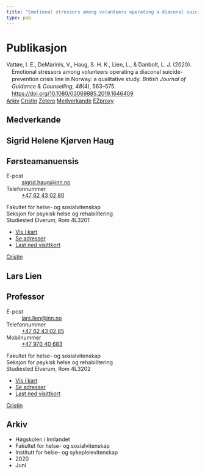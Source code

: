```yaml
---
title: "Emotional stressors among volunteers operating a diaconal suicide-prevention crisis line in Norway: a qualitative study"
type: pub
---
```

<h1>Publikasjon</h1>
<article id="csl-bib-container-QGVJ8D5L" class="csl-bib-container">
  <div class="csl-bib-body" style="line-height: 1.35; padding-left: 1em; text-indent:-1em;">
  <div class="csl-entry">Vatt&#xF8;e, I. E., DeMarinis, V., Haug, S. H. K., Lien, L., &amp; Danbolt, L. J. (2020). Emotional stressors among volunteers operating a diaconal suicide-prevention crisis line in Norway: a qualitative study. <i>British Journal of Guidance &amp; Counselling</i>, <i>48</i>(4), 563&#x2013;575. <a href="https://doi.org/10.1080/03069885.2019.1646409">https://doi.org/10.1080/03069885.2019.1646409</a></div>
</div>
  <div class="csl-bib-buttons">
    <a href="#taxonomy-article-QGVJ8D5L" class="csl-bib-button">Arkiv</a>
    <a href="https://app.cristin.no/results/show.jsf?id=1815998" alt="Cristin URL" class="csl-bib-button">Cristin</a>
    <a href="http://zotero.org/groups/5022929/items/QGVJ8D5L" alt="Zotero URL" class="csl-bib-button">Zotero</a>
    <a href="#contributors-article-QGVJ8D5L" class="csl-bib-button">Medverkande</a>
    <a href="http://ezproxy.inn.no/login?url=https://doi.org/10.1080/03069885.2019.1646409" class="csl-bib-button">EZproxy</a>
  </div>
  <div id="csl-bib-meta-container-QGVJ8D5L"></div>
</article>
<div id="csl-bib-meta-QGVJ8D5L" class="csl-bib-meta">
  <article id="contributors-article-QGVJ8D5L" class="contributors-article">
    <h1>Medverkande</h1>
    <div class="personas">
<div class="vrtx-hinn-person-card">
<div class="photo">
<i class="lar la-user-circle missing-person"></i>
</div>
<div class="info">
<hgroup><h1>Sigrid Helene Kjørven Haug</h1>
<h2>Førsteamanuensis</h2>
</hgroup><dl>
<dt>E-post</dt>
<dd>
<a href="mailto:sigrid.haug@inn.no">sigrid.haug@inn.no</a>
</dd>
<dt>Telefonnummer</dt>
<dd><a href="tel:+4762430280">
+47 62 43 02 80
</a></dd>
</dl>
<p>
Fakultet for helse- og sosialvitenskap<br>
Seksjon for psykisk helse og rehabilitering<br>
Studiested Elverum,
Rom 4L3201
</p>
<ul class="vrtx-hinn-links">
<li><a href="https://www.google.com/maps?q=60.88177,11.53669">Vis i kart</a></li>
<li><a href="https://www.inn.no/finn-en-ansatt/sigrid-haug.html#vrtx-hinn-addresses">Se adresser</a></li>
<li><a href="https://www.inn.no/finn-en-ansatt/sigrid-haug.html?vrtx=vcf">Last ned visittkort</a></li>
</ul>
</div>
</div>
<a href="https://app.cristin.no/persons/show.jsf?id=414155" alt="Cristin URL" class="personas-cristin">Cristin</a>
</div> <div class="personas">
<div class="vrtx-hinn-person-card">
<div class="photo">
<i class="lar la-user-circle missing-person"></i>
</div>
<div class="info">
<hgroup><h1>Lars Lien</h1>
<h2>Professor</h2>
</hgroup><dl>
<dt>E-post</dt>
<dd>
<a href="mailto:lars.lien@inn.no">lars.lien@inn.no</a>
</dd>
<dt>Telefonnummer</dt>
<dd><a href="tel:+4762430285">
+47 62 43 02 85
</a></dd>
<dt>Mobilnummer</dt>
<dd><a href="tel:+4797040683">
+47 970 40 683
</a></dd>
</dl>
<p>
Fakultet for helse- og sosialvitenskap<br>
Seksjon for psykisk helse og rehabilitering<br>
Studiested Elverum,
Rom 4L3202
</p>
<ul class="vrtx-hinn-links">
<li><a href="https://www.google.com/maps?q=60.88177,11.53669">Vis i kart</a></li>
<li><a href="https://www.inn.no/finn-en-ansatt/lars-lien.html#vrtx-hinn-addresses">Se adresser</a></li>
<li><a href="https://www.inn.no/finn-en-ansatt/lars-lien.html?vrtx=vcf">Last ned visittkort</a></li>
</ul>
</div>
</div>
<a href="https://app.cristin.no/persons/show.jsf?id=14287" alt="Cristin URL" class="personas-cristin">Cristin</a>
</div>
  </article>
  <article id="taxonomy-article-QGVJ8D5L" class="taxonomy-article">
    <h1>Arkiv</h1>
    <ul>
      <li>Høgskolen i Innlandet</li>
      <li>Fakultet for helse- og sosialvitenskap</li>
      <li>Institutt for helse- og sykepleievitenskap</li>
      <li>2020</li>
      <li>Juni</li>
    </ul>
  </article>
</div>
